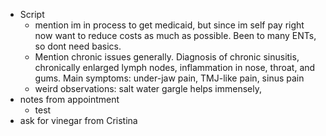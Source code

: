 
- Script
    - mention im in process to get medicaid, but since im self pay right now want to reduce costs as much as possible. Been to many ENTs, so dont need basics. 
    - Mention chronic issues generally. Diagnosis of chronic sinusitis, chronically enlarged lymph nodes, inflammation in nose, throat, and gums. Main symptoms: under-jaw pain, TMJ-like pain, sinus pain
    - weird observations: salt water gargle helps immensely, 
- notes from appointment
    - test
- ask for vinegar from Cristina